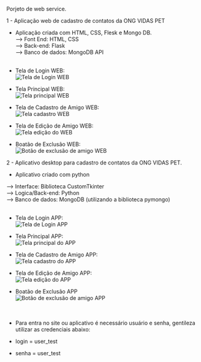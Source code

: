 Porjeto de web service.

1 - Aplicação web de cadastro de contatos da ONG VIDAS PET </br>

* Aplicação criada com HTML, CSS, Flesk e Mongo DB.</br>
 --> Font End: HTML, CSS</br>
 --> Back-end: Flask</br>
 --> Banco de dados: MongoDB  API </br></br>

* Tela de Login WEB:</br>
![Tela de Login WEB](img_readme/tela_login_web.png)</br>

* Tela Principal WEB:</br>
![Tela principal WEB](img_readme/tela_principal_web.png)</br>

* Tela de Cadastro de Amigo WEB:</br>
![Tela cadastro WEB](img_readme/tela_cadastro_web.png)</br>

* Tela de Edição de Amigo WEB:</br>
![Tela edição do WEB](img_readme/tela_edicao_web.png)</br>

* Boatão de Exclusão WEB:</br>
![Botão de exclusão de amigo WEB](img_readme/btn_excluir_web.png)</br>


2 - Aplicativo desktop para cadastro de contatos da ONG VIDAS PET.</br>

* Aplicativo criado com python</br>

--> Interface: Biblioteca CustomTkinter</br>
--> Logica/Back-end: Python</br>
--> Banco de dados: MongoDB (utilizando a biblioteca pymongo)</br></br>

* Tela de Login APP:</br>
![Tela de Login APP](img_readme/tela_login_app.png)</br>

* Tela Principal APP:</br>
![Tela principal do APP](img_readme/tela_principal_app.png)</br>

* Tela de Cadastro de Amigo APP:</br>
![Tela cadastro do APP](img_readme/tela_de_inclusao_app.png)</br>

* Tela de Edição de Amigo APP:</br>
![Tela edição do APP](img_readme/tela_edicao_app.png)</br>

* Boatão de Exclusão APP</br>
![Botão de exclusão de amigo APP](img_readme/botao_exclusao_app.png)</br></br></br>



* Para entra no site ou aplicativo é necessário usuário e senha, gentileza utilizar as credenciais abaixo:

* login = user_test</br>
* senha = user_test</br>
